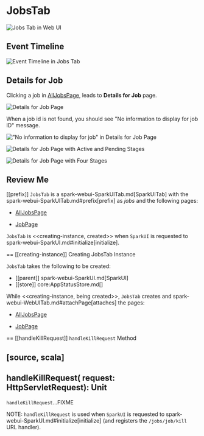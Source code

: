 # JobsTab

![Jobs Tab in Web UI](../images/webui/spark-webui-jobs.png)

## Event Timeline

![Event Timeline in Jobs Tab](../images/webui/spark-webui-jobs-event-timeline.png)

## Details for Job

Clicking a job in [AllJobsPage](AllJobsPage.md), leads to **Details for Job** page.

![Details for Job Page](../images/webui/spark-webui-jobs-details-for-job.png)

When a job id is not found, you should see "No information to display for job ID" message.

!["No information to display for job" in Details for Job Page](../images/webui/spark-webui-jobs-details-for-job-no-job.png)

![Details for Job Page with Active and Pending Stages](../images/webui/spark-webui-jobs-details-for-job-active-pending-stages.png)

![Details for Job Page with Four Stages](../images/webui/spark-webui-jobs-details-for-job-four-stages.png)

## Review Me

[[prefix]]
`JobsTab` is a spark-webui-SparkUITab.md[SparkUITab] with the spark-webui-SparkUITab.md#prefix[prefix] as *jobs* and the following pages:

* [AllJobsPage](AllJobsPage.md)

* [JobPage](JobPage.md)

`JobsTab` is <<creating-instance, created>> when `SparkUI` is requested to spark-webui-SparkUI.md#initialize[initialize].

== [[creating-instance]] Creating JobsTab Instance

`JobsTab` takes the following to be created:

* [[parent]] spark-webui-SparkUI.md[SparkUI]
* [[store]] core:AppStatusStore.md[]

While <<creating-instance, being created>>, `JobsTab` creates and spark-webui-WebUITab.md#attachPage[attaches] the pages:

* [AllJobsPage](AllJobsPage.md)

* [JobPage](JobPage.md)

== [[handleKillRequest]] `handleKillRequest` Method

[source, scala]
----
handleKillRequest(
  request: HttpServletRequest): Unit
----

`handleKillRequest`...FIXME

NOTE: `handleKillRequest` is used when `SparkUI` is requested to spark-webui-SparkUI.md#initialize[initialize] (and registers the `/jobs/job/kill` URL handler).
